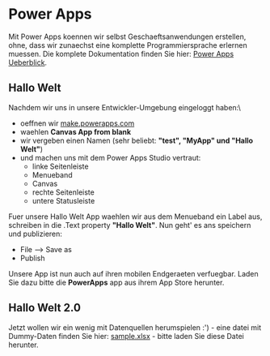 # Power Apps

Mit Power Apps koennen wir selbst Geschaeftsanwendungen erstellen, ohne, dass wir zunaechst eine komplette Programmiersprache erlernen muessen. Die komplete Dokumentation finden Sie hier: [Power Apps Ueberblick](https://docs.microsoft.com/de-de/powerapps/powerapps-overview). 

## Hallo Welt

Nachdem wir uns in unsere Entwickler-Umgebung eingeloggt haben:\

* oeffnen wir [make.powerapps.com](make.powerapps.com)
* waehlen **Canvas App from blank**
* wir vergeben einen Namen (sehr beliebt: **"test", "MyApp" und "Hallo Welt"**)
* und machen uns mit dem Power Apps Studio vertraut: 
  * linke Seitenleiste
  * Menueband
  * Canvas
  * rechte Seitenleiste
  * untere Statusleiste
  
Fuer unsere Hallo Welt App waehlen wir aus dem Menueband ein Label aus, schreiben in die .Text property **"Hallo Welt"**. Nun geht' es ans speichern und publizieren: 

* File --> Save as
* Publish

Unsere App ist nun auch auf ihren mobilen Endgeraeten verfuegbar. Laden Sie dazu bitte die **PowerApps** app aus ihrem App Store herunter. 

## Hallo Welt 2.0 

Jetzt wollen wir ein wenig mit Datenquellen herumspielen :') - eine datei mit Dummy-Daten finden Sie hier: [sample.xlsx](https://github.com/LuiseFreese/blog/blob/main/handsonlabs/media/sample.xlsx) - bitte laden Sie diese Datei herunter. 



